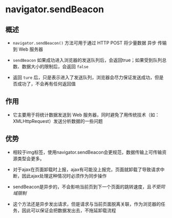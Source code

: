 # navigator.sendBeacon

## 概述

+ `navigator.sendBeacon()` 方法可用于通过 HTTP POST 将少量数据 异步 传输到 Web 服务器

+ `sendBeacon` 如果成功进入浏览器的发送队列后，会返回true；如果受到队列总数、数据大小的限制后，会返回 `false`
+ 返回 `ture` 后，只是表示进入了发送队列，浏览器会尽力保证发送成功，但是否成功了，不会再有任何返回值

## 作用

+ 它主要用于将统计数据发送到 Web 服务器，同时避免了用传统技术（如：XMLHttpRequest）发送分析数据的一些问题

## 优势

+ 相较于img标签，使用navigator.sendBeacon会更规范，数据传输上可传输资源类型会更多。

+ 对于ajax在页面卸载时上报，ajax有可能没上报完，页面就卸载了导致请求中断，因此ajax处理这种情况时必须作为同步操作

+ sendBeacon是异步的，不会影响当前页到下一个页面的跳转速度，且*不受同域限制*
+ 这个方法还是异步发出请求，但是请求与当前页面脱离关联，作为浏览器的任务，因此可以保证会把数据发出去，不拖延卸载流程
